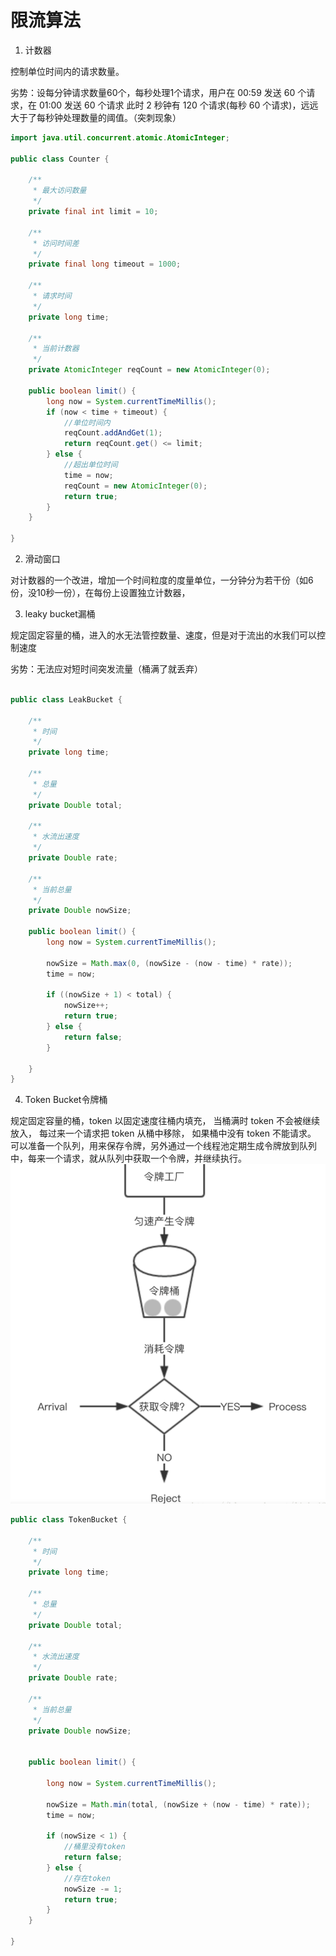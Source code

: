 # 限流算法

1. 计数器

控制单位时间内的请求数量。

劣势：设每分钟请求数量60个，每秒处理1个请求，用户在 00:59 发送 60 个请求，在 01:00 发送 60 个请求 此时 2 秒钟有 120 个请求(每秒 60 个请求)，远远大于了每秒钟处理数量的阈值。（突刺现象）

```java
import java.util.concurrent.atomic.AtomicInteger;

public class Counter {

    /**
     * 最大访问数量
     */
    private final int limit = 10;

    /**
     * 访问时间差
     */
    private final long timeout = 1000;

    /**
     * 请求时间
     */
    private long time;

    /**
     * 当前计数器
     */
    private AtomicInteger reqCount = new AtomicInteger(0);

    public boolean limit() {
        long now = System.currentTimeMillis();
        if (now < time + timeout) {
            //单位时间内
            reqCount.addAndGet(1);
            return reqCount.get() <= limit;
        } else {
            //超出单位时间
            time = now;
            reqCount = new AtomicInteger(0);
            return true;
        }
    }

}

```

2. 滑动窗口

对计数器的一个改进，增加一个时间粒度的度量单位，一分钟分为若干份（如6份，没10秒一份），在每份上设置独立计数器，

3. leaky bucket漏桶

规定固定容量的桶，进入的水无法管控数量、速度，但是对于流出的水我们可以控制速度

劣势：无法应对短时间突发流量（桶满了就丢弃）

```java

public class LeakBucket {

    /**
     * 时间
     */
    private long time;

    /**
     * 总量
     */
    private Double total;

    /**
     * 水流出速度
     */
    private Double rate;

    /**
     * 当前总量
     */
    private Double nowSize;

    public boolean limit() {
        long now = System.currentTimeMillis();

        nowSize = Math.max(0, (nowSize - (now - time) * rate));
        time = now;

        if ((nowSize + 1) < total) {
            nowSize++;
            return true;
        } else {
            return false;
        }

    }
}

```

4. Token Bucket令牌桶

规定固定容量的桶，token 以固定速度往桶内填充， 当桶满时 token 不会被继续放入， 每过来一个请求把 token 从桶中移除， 如果桶中没有 token 不能请求。
可以准备一个队列，用来保存令牌，另外通过一个线程池定期生成令牌放到队列中，每来一个请求，就从队列中获取一个令牌，并继续执行。
![](/static/image-dubbo/hystrix-bucket.png)

```java
public class TokenBucket {

    /**
     * 时间
     */
    private long time;

    /**
     * 总量
     */
    private Double total;

    /**
     * 水流出速度
     */
    private Double rate;

    /**
     * 当前总量
     */
    private Double nowSize;


    public boolean limit() {

        long now = System.currentTimeMillis();

        nowSize = Math.min(total, (nowSize + (now - time) * rate));
        time = now;

        if (nowSize < 1) {
            //桶里没有token
            return false;
        } else {
            //存在token
            nowSize -= 1;
            return true;
        }
    }

}
```
